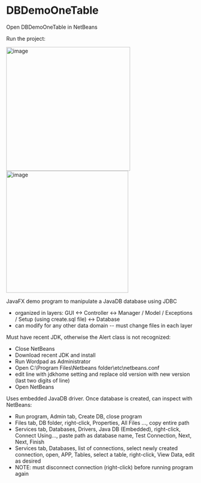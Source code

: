 # DBDemoOneTable


Open DBDemoOneTable in NetBeans

Run the project:

<img width="331" alt="image" src="https://user-images.githubusercontent.com/56609358/92178689-ed2bd800-edf7-11ea-963b-dd600eb70520.png">
<img width="326" alt="image" src="https://user-images.githubusercontent.com/56609358/92178718-016fd500-edf8-11ea-9ff2-ea95b293144f.png">









JavaFX demo program to manipulate a JavaDB database using JDBC
- organized in layers:
  GUI <-> Controller <-> Manager / Model / Exceptions / Setup (using create.sql file) <-> Database
- can modify for any other data domain -- must change files in each layer

Must have recent JDK, otherwise the Alert class is not recognized:
- Close NetBeans
- Download recent JDK and install
- Run Wordpad as Administrator
- Open C:\Program Files\Netbeans folder\etc\netbeans.conf
- edit line with jdkhome setting and replace old version with new version
  (last two digits of line)
- Open NetBeans

Uses embedded JavaDB driver. Once database is created, can inspect with NetBeans:
- Run program, Admin tab, Create DB, close program
- Files tab, DB folder, right-click, Properties, All Files ..., copy entire path
- Services tab, Databases, Drivers, Java DB (Embedded), right-click, Connect Using...,
  paste path as database name, Test Connection, Next, Next, Finish
- Services tab, Databases, list of connections, select newly created connection,
  open, APP, Tables, select a table, right-click, View Data, edit as desired
- NOTE: must disconnect connection (right-click) before running program again
